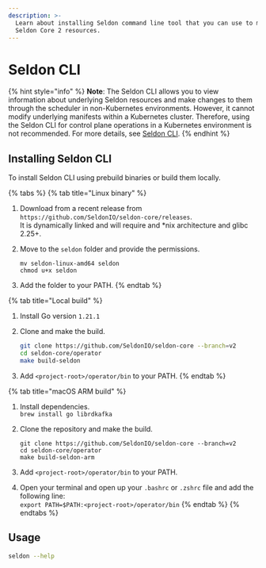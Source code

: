 ```yaml
---
description: >-
  Learn about installing Seldon command line tool that you can use to manage
  Seldon Core 2 resources.
---
```


# Seldon CLI

{% hint style="info" %}
**Note**:  The Seldon CLI allows you to view information about underlying Seldon resources and make changes to them through the scheduler in non-Kubernetes environments. However, it cannot modify underlying manifests within a Kubernetes cluster. Therefore, using the Seldon CLI for control plane operations in a Kubernetes environment is not recommended. For more details, see [Seldon CLI](../cli/).
{% endhint %}

## Installing Seldon CLI

To install Seldon CLI using prebuild binaries or build them locally.

{% tabs %}
{% tab title="Linux binary" %}
1. Download from a recent release from `https://github.com/SeldonIO/seldon-core/releases`.\
   It is dynamically linked and will require and \*nix architecture and glibc 2.25+.
2.  Move to the `seldon` folder and provide the permissions.

    ```
    mv seldon-linux-amd64 seldon
    chmod u+x seldon
    ```
3. Add the folder to your PATH.
{% endtab %}

{% tab title="Local build" %}
1. Install Go version `1.21.1`
2.  Clone and make the build.

    ```bash
    git clone https://github.com/SeldonIO/seldon-core --branch=v2
    cd seldon-core/operator
    make build-seldon
    ```
3. Add `<project-root>/operator/bin` to your PATH.
{% endtab %}

{% tab title="macOS ARM build" %}
1. Install dependencies.\
   `brew install go librdkafka`
2.  Clone the repository and make the build.

    ```
    git clone https://github.com/SeldonIO/seldon-core --branch=v2
    cd seldon-core/operator
    make build-seldon-arm
    ```
3. Add `<project-root>/operator/bin` to your PATH.&#x20;
4. Open your terminal and open up your `.bashrc` or `.zshrc` file and add the following line:\
   `export PATH=$PATH:<project-root>/operator/bin`
{% endtab %}
{% endtabs %}

## Usage

```sh
seldon --help
```
